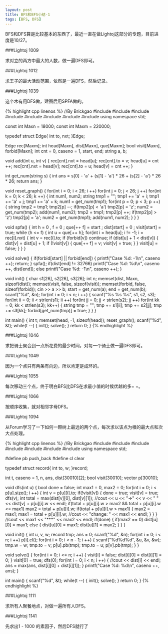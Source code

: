 ```yaml
---
layout: post
title: BFS和BFS小结-1
tags: [BFS, DFS]
---
```


BFS和DFS算是比较基本的东西了，最近一直在做Lightoj这部分的专题，目前进度是10/27。

###Lightoj 1009

求对立的两方中最大的人数，做一遍DFS即可。

###Lightoj 1012

求王子的最大活动范围，依然是一遍DFS，然后记录。

###Lightoj 1039

这个木有用DFS做，建图后用SPFA做的。

{% highlight cpp linenos %}
//By Brickgao
#include <iostream>
#include <cstdio>
#include <cstring>
#include <cmath>
#include <queue>
#include <cstdlib>
#include <algorithm>
#include <vector>
using namespace std;

const int Maxn = 18000;
const int Maxm = 220000;

typedef struct Edge{
    int to, nxt;
}Edge;

Edge rec[Maxm];
int head[Maxn], dist[Maxn], que[Maxm];
bool visit[Maxn], forbid[Maxn];
int cnt = 0, caseno = 1, start, end;
string a, b;

void add(int u, int v)
{
    rec[cnt].nxt = head[u];
    rec[cnt].to = v;
    head[u] = cnt ++;
    rec[cnt].nxt = head[v];
    rec[cnt].to = u;
    head[v] = cnt ++;
}

int get_num(string s)
{
    int ans = s[0] - 'a' + (s[1] - 'a') * 26 + (s[2] - 'a') * 26 * 26;
    return ans;
}

void reset_graph()
{
    for(int i = 0; i < 26; i ++)
        for(int j = 0; j < 26; j ++)
            for(int k = 0; k < 26; k ++)
            {
                int num1, num2;
                string tmp1 = "";
                tmp1 += 'a' + i; tmp1 += 'a' + j; tmp1 += 'a' + k;
                num1 = get_num(tmp1);
                for(int p = 0; p < 3; p ++)
                {
                    string tmp2 = tmp1;
                    tmp2[p] --;
                    if(tmp2[p] < 'a')   tmp2[p] = 'z';
                    num2 = get_num(tmp2);
                    add(num1, num2);
                    tmp2 = tmp1;
                    tmp2[p] ++;
                    if(tmp2[p] > 'z')   tmp2[p] = 'a';
                    num2 = get_num(tmp1);
                    add(num1, num2);
                }
            }
}

void spfa()
{
    int h = 0 , f = 0 ;
    que[++ f] = start ; dist[start] = 0 ;
    visit[start] = true;
    while (h <= f)
    {
        int u = que[++ h];
        for(int i = head[u]; i != -1; i = rec[i].nxt)
        {
            int v = rec[i].to;
            if (forbid[v]) continue;
            if (dist[u] + 1 < dist[v])
            {
                dist[v] = dist[u] + 1;
                if (!visit[v])
                {
                    que[++ f] = v;
                    visit[v] = true;
                }
            }
            visit[u] = false;
        }
    }
}

void solve()
{
    if(forbid[start] || forbid[end])
    {
        printf("Case %d: -1\n", caseno ++);
        return;
    }
    spfa();
    if(dist[end] != 32766)
        printf("Case %d: %d\n", caseno ++, dist[end]);
    else
        printf("Case %d: -1\n", caseno ++);
}

void init()
{
    char s1[26], s2[26], s3[26];
    int n;
    memset(dist, Maxn, sizeof(dist));
    memset(visit, false, sizeof(visit));
    memset(forbid, false, sizeof(forbid));
    cin >> a >> b;
    start = get_num(a);
    end = get_num(b);
    scanf("%d", &n);
    for(int i = 0; i < n; i ++)
    {
        scanf("%s %s %s", s1, s2, s3);
        for(int ii = 0; ii < strlen(s1); ii ++)
            for(int jj = 0; jj < strlen(s2); jj ++)
                for(int kk = 0; kk < strlen(s3); kk++)
                {
                    string tmp = "";
                    tmp += s1[ii]; tmp += s2[jj]; tmp += s3[kk];
                    forbid[get_num(tmp)] = true;
                }
    }
}

int main()
{
    int t;
    memset(head, -1, sizeof(head));
    reset_graph();
    scanf("%d", &t);
    while(t --)
    {
        init();
        solve();
    }
    return 0;
}
{% endhighlight %}

###Lightoj 1046

求把骑士聚合到一点所花费的最少时间，对每一个骑士做一遍DFS即可。

###Lightoj 1049

因为一个点只有两条有向边，所以肯定是成环的。

###Lightoj 1055

每次移动三个点，终于明白BFS比DFS在求最小值的时候优越的多= =。

###Lightoj 1066

按顺序收集，就对相邻字母DFS。

###Lightoj 1094

从Forum学习了一下如何一颗树上最远的两个点，每次求以该点为根的最大点和次大点处理。

{% highlight cpp linenos %}
//By Brickgao
#include <iostream>
#include <cstdio>
#include <cstring>
#include <cmath>
#include <cstdlib>
#include <algorithm>
#include <vector>
using namespace std;

#define pb push_back
#define cl clear

typedef struct record{
	int to, w;
}record;

int t, caseno = 1, n, ans, dist[30010][2];
bool visit[30010];
vector <record> p[30010];

void dfs(int u)
{
	bool done = false;
	int max1 = 0, max2 = 0;
	for(int i = 0; i < p[u].size(); i ++)
	{
		int v = p[u][i].to;
		if(!visit[v])
		{
			done = true;
			visit[v] = true;
			dfs(v);
			int total = max(dist[v][0], dist[v][1]);
			//cout << u << "->" << v << " " << dist[v] + p[u][i].w << endl;
			if(total + p[u][i].w > max2 && total + p[u][i].w <= max1)
				max2 = total + p[u][i].w;
			if(total + p[u][i].w > max1)
			{
				max2 = max1;
				max1 = total + p[u][i].w;
				//cout << "change: " << max1 << endl;
			}
		}
	}
	//cout << max1 << "***" << max2 << endl;
	if(done)
	{
		if(max2 == 0)
			dist[u][0] = max1;
		else
		{
			dist[u][0] = max1;
			dist[u][1] = max2;
		}
	}
}

void init()
{
	int u, v, w;
	record tmp;
	ans = 0;
	scanf("%d", &n);
	for(int i = 0; i < n; i ++)
		p[i].cl();
	for(int i = 0; i < n - 1; i ++)
	{
		scanf("%d%d%d", &u, &v, &w);
		tmp.w = w;
		tmp.to = v; p[u].pb(tmp);
		tmp.to = u; p[v].pb(tmp);
	}
}

void solve()
{
	for(int i = 0; i <= n; i ++)
	{
		visit[i] = false;
		dist[i][0] = dist[i][1] = 0;
	}
	visit[0] = true;
	dfs(0);
	for(int i = 0; i < n; i ++)
	{
		//cout << dist[i] << endl;
		ans = max(ans, dist[i][0] + dist[i][1]);
	}
	printf("Case %d: %d\n", caseno ++, ans);
}

int main()
{
	scanf("%d", &t);
	while(t --)
	{
		init();
		solve();
	}
    return 0;
}
{% endhighlight %}

###Lightoj 1111

求所有人聚餐地点，对做一遍所有人DFS。

###Lightoj 1141

先求出1 - 1000 的素因子，然后DFS就行了
